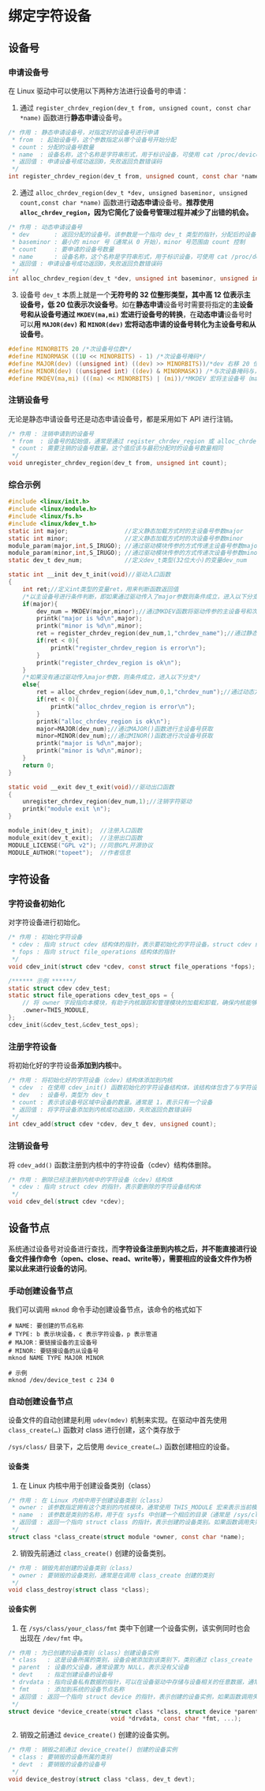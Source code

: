 # 绑定字符设备

## 设备号

### 申请设备号

在 Linux 驱动中可以使用以下两种方法进行设备号的申请：

1. 通过 `register_chrdev_region(dev_t from, unsigned count, const char *name)` 函数进行**静态申请**设备号。

```c
/* 作用 : 静态申请设备号，对指定好的设备号进行申请
 * from  : 起始设备号，这个参数指定从哪个设备号开始分配
 * count : 分配的设备号数量
 * name  : 设备名称，这个名称是字符串形式，用于标识设备，可使用 cat /proc/devices 命令查看
 * 返回值 : 申请设备号成功返回0，失败返回负数错误码
 */
int register_chrdev_region(dev_t from, unsigned count, const char *name);
```

2. 通过 `alloc_chrdev_region(dev_t *dev, unsigned baseminor, unsigned count,const char *name)` 函数进行**动态申请**设备号。**推荐使用 `alloc_chrdev_region`，因为它简化了设备号管理过程并减少了出错的机会。**

```c
/* 作用 : 动态申请设备号
 * dev       : 返回分配的设备号。该参数是一个指向 dev_t 类型的指针，分配后的设备号会保存在此处
 * baseminor : 最小的 minor 号（通常从 0 开始），minor 号范围由 count 控制
 * count     : 要申请的设备号数量
 * name      : 设备名称，这个名称是字符串形式，用于标识设备，可使用 cat /proc/devices 命令查看
 * 返回值 : 申请设备号成功返回0，失败返回负数错误码
 */
int alloc_chrdev_region(dev_t *dev, unsigned int baseminor, unsigned int count, const char *name);
```

3. 设备号 `dev_t` 本质上就是一个**无符号的 32 位整形类型，其中高 12 位表示主设备号，低 20 位表示次设备号**。如在**静态申请**设备号时需要将指定的**主设备号和从设备号通过 `MKDEV(ma,mi)` 宏进行设备号的转换**，在**动态申请**设备号时可以**用 `MAJOR(dev)` 和 `MINOR(dev)` 宏将动态申请的设备号转化为主设备号和从设备号**。

```c
#define MINORBITS 20 /*次设备号位数*/
#define MINORMASK ((1U << MINORBITS) - 1) /*次设备号掩码*/
#define MAJOR(dev) ((unsigned int) ((dev) >> MINORBITS))/*dev 右移 20 位得到主设备号*/
#define MINOR(dev) ((unsigned int) ((dev) & MINORMASK)) /*与次设备掩码与，得到次设备号*/
#define MKDEV(ma,mi) (((ma) << MINORBITS) | (mi))/*MKDEV 宏将主设备号（ma）左移 20 位，然后与次设备号（mi）相与，得到设备号*/
```

### 注销设备号

无论是静态申请设备号还是动态申请设备号，都是采用如下 API 进行注销。

```c
/* 作用 : 注销申请到的设备号
 * from  : 设备号的起始值，通常是通过 register_chrdev_region 或 alloc_chrdev_region 返回的设备号
 * count : 需要注销的设备号数量。这个值应该与最初分配时的设备号数量相同
 */
void unregister_chrdev_region(dev_t from, unsigned int count);
```

### 综合示例

```c
#include <linux/init.h>
#include <linux/module.h>
#include <linux/fs.h>
#include <linux/kdev_t.h>
static int major;                //定义静态加载方式时的主设备号参数major
static int minor;                //定义静态加载方式时的次设备号参数minor
module_param(major,int,S_IRUGO); //通过驱动模块传参的方式传递主设备号参数major
module_param(minor,int,S_IRUGO); //通过驱动模块传参的方式传递次设备号参数minor
static dev_t dev_num;            //定义dev_t类型(32位大小)的变量dev_num

static int __init dev_t_init(void)//驱动入口函数
{
	int ret;//定义int类型的变量ret，用来判断函数返回值
	/*以主设备号进行条件判断，即如果通过驱动传入了major参数则条件成立，进入以下分支*/
	if(major){
    	dev_num = MKDEV(major,minor);//通过MKDEV函数将驱动传参的主设备号和次设备号转换成dev_t类型的设备号
    	printk("major is %d\n",major);
    	printk("minor is %d\n",minor);
    	ret = register_chrdev_region(dev_num,1,"chrdev_name");//通过静态方式进行设备号注册
        if(ret < 0){
            printk("register_chrdev_region is error\n");
        }
        printk("register_chrdev_region is ok\n");
    }
	/*如果没有通过驱动传入major参数，则条件成立，进入以下分支*/
    else{
        ret = alloc_chrdev_region(&dev_num,0,1,"chrdev_num");//通过动态方式进行设备号注册
        if(ret < 0){
            printk("alloc_chrdev_region is error\n");
        }                                                                                                                                              
        printk("alloc_chrdev_region is ok\n");
        major=MAJOR(dev_num);//通过MAJOR()函数进行主设备号获取
        minor=MINOR(dev_num);//通过MINOR()函数进行次设备号获取
        printk("major is %d\n",major);
        printk("minor is %d\n",minor);
    }
    return 0;
}

static void __exit dev_t_exit(void)//驱动出口函数
{
    unregister_chrdev_region(dev_num,1);//注销字符驱动
    printk("module exit \n");
}

module_init(dev_t_init);  //注册入口函数
module_exit(dev_t_exit);  //注册出口函数
MODULE_LICENSE("GPL v2"); //同意GPL开源协议
MODULE_AUTHOR("topeet");  //作者信息
```

## 字符设备

### 字符设备初始化

对字符设备进行初始化。

```c
/* 作用 : 初始化字符设备
 * cdev : 指向 struct cdev 结构体的指针，表示要初始化的字符设备。struct cdev 结构体用于存储与设备相关的信息，尤其是文件操作的接口
 * fops : 指向 struct file_operations 结构体的指针
 */
void cdev_init(struct cdev *cdev, const struct file_operations *fops);

/****** 示例 ******/
static struct cdev cdev_test;
static struct file_operations cdev_test_ops = {
    // 将 owner 字段指向本模块，有助于内核跟踪和管理模块的加载和卸载，确保内核能够正确处理该模块的资源，避免潜在的资源竞争或使用未初始化的资源
	.owner=THIS_MODULE, 
};
cdev_init(&cdev_test,&cdev_test_ops);
```

### 注册字符设备

将初始化好的字符设备**添加到内核**中。

```c
/* 作用 : 将初始化好的字符设备（cdev）结构体添加到内核
 * cdev  : 在使用 cdev_init() 函数初始化的字符设备结构体，该结构体包含了与字符设备相关的操作函数指针，指定了设备的 I/O 操作方式（如 open, close, read, write 等）
 * dev   : 设备号，类型为 dev_t
 * count : 表示该设备号区域中设备的数量。通常是 1，表示只有一个设备
 * 返回值 : 将字符设备添加到内核成功返回0，失败返回负数错误码
 */
int cdev_add(struct cdev *cdev, dev_t dev, unsigned count);
```

### 注销设备号

将 `cdev_add()` 函数注册到内核中的字符设备（cdev）结构体删除。

```c
/* 作用 : 删除已经注册到内核中的字符设备（cdev）结构体
 * cdev : 指向 struct cdev 的指针，表示要删除的字符设备结构体
 */
void cdev_del(struct cdev *cdev);
```

## 设备节点

系统通过设备号对设备进行查找，而**字符设备注册到内核之后，并不能直接进行设备文件操作命令（open、close、read、write等），需要相应的设备文件作为桥梁以此来进行设备的访问**。

### 手动创建设备节点

我们可以调用 `mknod` 命令手动创建设备节点，该命令的格式如下

```shell
# NAME: 要创建的节点名称
# TYPE: b 表示块设备，c 表示字符设备，p 表示管道
# MAJOR：要链接设备的主设备号
# MINOR: 要链接设备的从设备号
mknod NAME TYPE MAJOR MINOR

# 示例
mknod /dev/device_test c 234 0
```

### 自动创建设备节点

设备文件的自动创建是利用 `udev(mdev)` 机制来实现。在驱动中首先使用 `class_create(…)` 函数对 class 进行创建，这个类存放于

`/sys/class/` 目录下，之后使用 `device_create(…)` 函数创建相应的设备。

#### 设备类

1. 在 Linux 内核中用于创建设备类别（class）

```c
/* 作用 : 在 Linux 内核中用于创建设备类别（class）
 * owner : 该参数指定拥有这个类别的内核模块，通常使用 THIS_MODULE 宏来表示当前模块。owner 字段用于管理模块的生命周期，确保在模块卸载时，类别及其相关资源会被正确清理
 * name  : 该参数是类别的名称，用于在 sysfs 中创建一个相应的目录（通常是 /sys/class/<name>），用户可以通过该目录来查看和操作设备的属性
 * 返回值 : 返回一个指向 struct class 的指针，表示创建的设备类别。如果函数调用失败，将返回 NULL
 */
struct class *class_create(struct module *owner, const char *name);
```

2. 销毁先前通过 `class_create()` 创建的设备类别。

```c
/* 作用 : 销毁先前创建的设备类别（class）
 * owner : 要销毁的设备类别，通常是在调用 class_create 创建的类别
 */
void class_destroy(struct class *class);
```

#### 设备实例

1. 在 `/sys/class/your_class/fmt` 类中下创建一个设备实例，该实例同时也会出现在 `/dev/fmt` 中。

```c
/* 作用 : 为已创建的设备类别（class）创建设备实例
 * class   : 这是设备所属的类别，设备会被添加到该类别下，类别通过 class_create 创建
 * parent  : 设备的父设备，通常设置为 NULL，表示没有父设备
 * devt    : 指定创建设备的设备号
 * drvdata : 指向设备私有数据的指针，可以在设备驱动中存储与设备相关的任意数据，通常用来存储设备的内部状态或指向设备特定资源的指针，没有则指定为 NULL
 * fmt     : 添加到系统的设备节点名称
 * 返回值 : 返回一个指向 struct device 的指针，表示创建的设备实例，如果函数调用失败，将返回 ERR_PTR(-ENOMEM) 或其他错误指针
 */
struct device *device_create(struct class *class, struct device *parent, dev_t devt,
                             void *drvdata, const char *fmt, ...);
```

2. 销毁之前通过 `device_create()` 创建的设备实例。

```c
/* 作用 : 销毁之前通过 device_create() 创建的设备实例
 * class : 要销毁的设备所属的类别
 * devt  : 要销毁的设备的设备号
 */
void device_destroy(struct class *class, dev_t devt);
```


